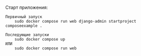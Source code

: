 Старт приложения:
```
Первичный запуск
    sudo docker compose run web django-admin startproject composeexample .
```
```
Последующие запуски
    sudo docker compose up
ИЛИ
    sudo docker compose run web
```

